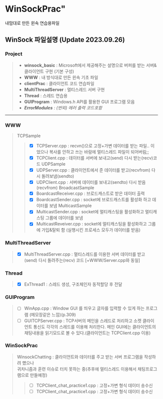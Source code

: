 # WinSockPrac"

내맘대로 만든 윈속 연습용파일 

## WinSock 파일설명 (Update 2023.09.26)

### Project
> - **winsock_basic** : Microsoft에서 제공해주는 설명으로 버퍼를 받는 서버&클라이언트 구현 (기본 구성)
> - **WWW** : 내 방식대로 만든 윈속 기초 파일
> - **clientPrac** : 클라이언트 코드 연습파일 
> - **MultiThreadServer** : 멀티스레드 서버 구현
> - **Thread** : 스레드 연습용
> - **GUIProgram** : Windows.h API를 활용한 GUI 프로그램 모음
> - _**ErrorModules** : (번외) 에러 출력 코드포함_



* * *

### WWW
> TCPSample
>> - [x] TCPServer.cpp : recvn()으로 고정+가변 데이터를 받는 파일.. 이었으나 복사를 안하고 쓰는 바람에 멀티스레드 파일이 되어버림;;
>> - [x] TCPClient.cpp : 데이터를 서버에 보내고(send) 다시 받는(recv)코드
> UDPSample
>> - [x] UDPServer.cpp : 클라이언트에서 준 데이터를 받고(recvfrom) 다시 돌려보냄(sendto)
>> - [x] UDPClient.cpp : 서버에 데이터를 보내고(sendto) 다시 받음(recvfrom)
> BroadcastSample
>> - [x] BoardcastReceiver.cpp : 브로드캐스트로 받은 데이터 출력
>> - [x] BoardcastSender.cpp : socket에 브로드캐스트를 활성화 하고 데이터를 보냄
> MulticastSample
>> - [x] MulticastSender.cpp : socket에 멀티캐스팅을 활성화하고 멀티캐스팅 그룹에 데이터를 보냄
>> - [x] MulticastReveiver.cpp : socket에 멀티캐스팅을 활성화하고 그룹에 가입&탈퇴 함 (실행시킨 프로세스 모두가 데이터를 받음)

### MultiThreadServer
> - [x] MultiThreadServer.cpp : 멀티스레드를 이용한 서버 데이터를 받고(send) 다시 돌려주는(recv) 코드 [+WWW/Server.cpp와 동일]

### Thread 
> - [x] ExThread1 : 스레드 생성, 구조체인자 동적할당 후 전달

### GUIProgram
> - [ ] WinApp.cpp : Window GUI 를 띄우고 글자를 입력할 수 있게 하는 프로그램 (메모장같은 느낌)(p.309)
> - [ ] GUITCPServer.cpp : TCP서버의 메인을 스레드로 처리하고 소켓 클라이언트 통신도 각각의 스레드를 이용해 처리한다. 메인 GUI에는 클라이언트의 채팅내용을 읽기모드로 볼 수 있다.(클라이언트는 TCPClient.cpp 이용)

### WinSockPrac 
> WinsockChatting : 클라이언트와 데이터를 주고 받는 서버 프로그램을 작성하려 헀으나 				
					귀차니즘과 훈련 이슈로 터치 못하는 중(추후에 멀티스레드 이용해서 채팅프로그램으로 만들예정)
>> - [ ] TCPClient_chat_practice1.cpp : 고정+가변 형식 데이터 송수신
>> - [ ] TCPClient_chat_practice1.cpp : 고정+가변 형식 데이터 송수신
